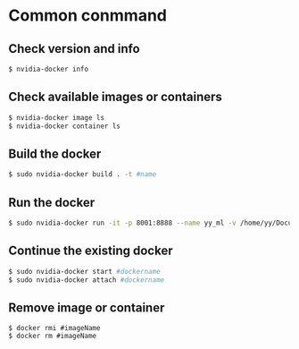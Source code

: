 # Common conmmand

## Check version and info
```sh
$ nvidia-docker info
```
## Check available images or containers
```sh
$ nvidia-docker image ls
$ nvidia-docker container ls
```

## Build the docker
```sh
$ sudo nvidia-docker build . -t #name
```

## Run the docker
```sh
$ sudo nvidia-docker run -it -p 8001:8888 --name yy_ml -v /home/yy/Documents/Docker/docker_fold:/usr/app yy/ml:latest /bin/bash
```

## Continue the existing docker
```sh
$ sudo nvidia-docker start #dockername
$ sudo nvidia-docker attach #dockername 
```


## Remove image or container
```
$ docker rmi #imageName
$ docker rm #imageName
```
